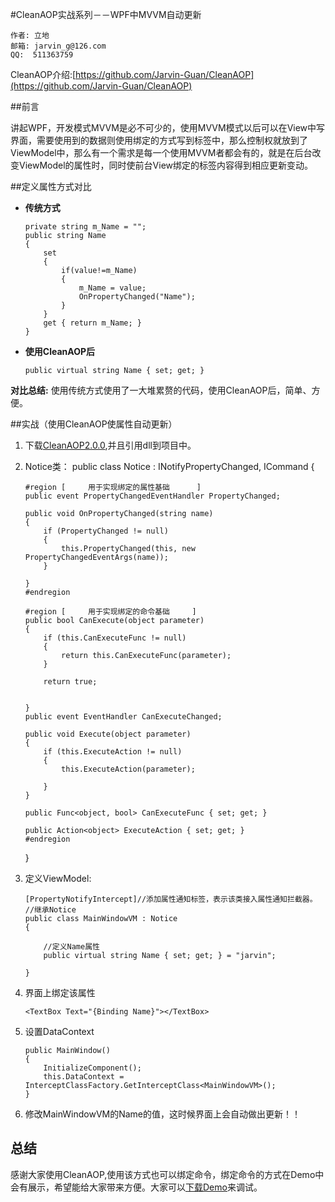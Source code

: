 #CleanAOP实战系列－－WPF中MVVM自动更新
	
	作者: 立地
	邮箱: jarvin_g@126.com
	QQ:  511363759
	
CleanAOP介绍:[https://github.com/Jarvin-Guan/CleanAOP](https://github.com/Jarvin-Guan/CleanAOP)

##前言

 讲起WPF，开发模式MVVM是必不可少的，使用MVVM模式以后可以在View中写界面，需要使用到的数据则使用绑定的方式写到标签中，那么控制权就放到了ViewModel中，那么有一个需求是每一个使用MVVM者都会有的，就是在后台改变ViewModel的属性时，同时使前台View绑定的标签内容得到相应更新变动。
 
##定义属性方式对比
 *  **传统方式**

		private string m_Name = "";
        public string Name
        {
            set
            { 
				if(value!=m_Name)
				{
                	m_Name = value; 
			    	OnPropertyChanged("Name"); 
			    }
			}
            get { return m_Name; }
        }

 *  **使用CleanAOP后**

		public virtual string Name { set; get; }

**对比总结:**
	使用传统方式使用了一大堆累赘的代码，使用CleanAOP后，简单、方便。
	
	
##实战（使用CleanAOP使属性自动更新）


 1. 下载[CleanAOP2.0.0](http://yun.baidu.com/s/1o65ZbHS),并且引用dll到项目中。
 2. Notice类：
 	public class Notice : INotifyPropertyChanged, ICommand
    {

        #region [     用于实现绑定的属性基础      ]
        public event PropertyChangedEventHandler PropertyChanged;

        public void OnPropertyChanged(string name)
        {
            if (PropertyChanged != null)
            {
                this.PropertyChanged(this, new PropertyChangedEventArgs(name));
            }

        }
        #endregion

        #region [     用于实现绑定的命令基础     ]
        public bool CanExecute(object parameter)
        {
            if (this.CanExecuteFunc != null)
            {
                return this.CanExecuteFunc(parameter);
            }

            return true;


        }
        public event EventHandler CanExecuteChanged;

        public void Execute(object parameter)
        {
            if (this.ExecuteAction != null)
            {
                this.ExecuteAction(parameter);

            }
        }

        public Func<object, bool> CanExecuteFunc { set; get; }

        public Action<object> ExecuteAction { set; get; }
        #endregion
    }
 3. 定义ViewModel:
 
 		[PropertyNotifyIntercept]//添加属性通知标签，表示该类接入属性通知拦截器。
    	//继承Notice
    	public class MainWindowVM : Notice
    	{
    	
        	//定义Name属性
        	public virtual string Name { set; get; } = "jarvin";

        }
 4. 界面上绑定该属性
 		
 		<TextBox Text="{Binding Name}"></TextBox>
 5. 设置DataContext
 		
 		public MainWindow()
        {
            InitializeComponent();
            this.DataContext = InterceptClassFactory.GetInterceptClass<MainWindowVM>();
        }

 6. 修改MainWindowVM的Name的值，这时候界面上会自动做出更新！！

 
## 总结

感谢大家使用CleanAOP,使用该方式也可以绑定命令，绑定命令的方式在Demo中会有展示，希望能给大家带来方便。大家可以[下载Demo](http://pan.baidu.com/s/1ntxTH5B)来调试。
